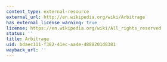 ```yaml
---
content_type: external-resource
external_url: http://en.wikipedia.org/wiki/Arbitrage
has_external_license_warning: true
license: https://en.wikipedia.org/wiki/All_rights_reserved
status: ''
title: Arbitrage
uid: bdaec111-f382-41ec-aa4e-4888201d8381
wayback_url: ''
---
```

